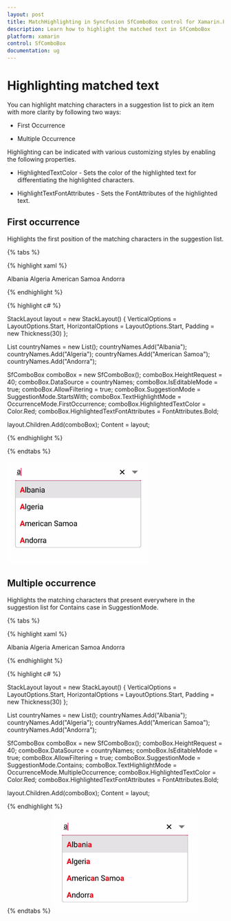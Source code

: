 ```yaml
---
layout: post
title: MatchHighlighting in Syncfusion SfComboBox control for Xamarin.Forms
description: Learn how to highlight the matched text in SfComboBox
platform: xamarin
control: SfComboBox
documentation: ug
---
```

# Highlighting matched text

You can highlight matching characters in a suggestion list to pick an item with more clarity by following two ways:

* First Occurrence

* Multiple Occurrence

Highlighting can be indicated with various customizing styles by enabling the following properties.

* HighlightedTextColor -  Sets the color of the highlighted text for differentiating the highlighted characters.

* HighlightTextFontAttributes - Sets the FontAttributes of the highlighted text.

## First occurrence

Highlights the first position of the matching characters in the suggestion list.

{% tabs %}

{% highlight xaml %}

<StackLayout VerticalOptions="Start" HorizontalOptions="Start" Padding="30">
    <combobox:SfComboBox HeightRequest="40" x:Name="comboBox" IsEditableMode="true" AllowFiltering="true" TextHighlightMode="FirstOccurrence" HighlightedTextColor="Red" HighlightedTextFontAttributes="Bold" SuggestionMode="StartsWith">
        <combobox:SfComboBox.DataSource>
            <ListCollection:List x:TypeArguments="x:String">
                <x:String> Albania </x:String>
                <x:String> Algeria </x:String>
                <x:String> American Samoa </x:String>
                <x:String> Andorra </x:String>
            </ListCollection:List>
        </combobox:SfComboBox.DataSource>
    </combobox:SfComboBox>              
</StackLayout> 

{% endhighlight %}

{% highlight c# %}

StackLayout layout = new StackLayout() 
{ 
    VerticalOptions = LayoutOptions.Start, 
    HorizontalOptions = LayoutOptions.Start, 
    Padding = new Thickness(30) 
};	

List<String> countryNames = new List<String>();
countryNames.Add("Albania");
countryNames.Add("Algeria");
countryNames.Add("American Samoa");
countryNames.Add("Andorra");

SfComboBox comboBox = new SfComboBox();
comboBox.HeightRequest = 40;
comboBox.DataSource = countryNames;
comboBox.IsEditableMode = true;
comboBox.AllowFiltering = true;
comboBox.SuggestionMode = SuggestionMode.StartsWith;
comboBox.TextHighlightMode = OccurrenceMode.FirstOccurrence;
comboBox.HighlightedTextColor = Color.Red;
comboBox.HighlightedTextFontAttributes = FontAttributes.Bold;

layout.Children.Add(comboBox); 
Content = layout;

{% endhighlight %}

{% endtabs %}

![First occurrance image](images/Highlighting-matched-text/FirstOccurrance.png)

## Multiple occurrence

Highlights the matching characters that present everywhere in the suggestion list for Contains case in SuggestionMode.

{% tabs %}

{% highlight xaml %}

<StackLayout VerticalOptions="Start" HorizontalOptions="Start" Padding="30">
    <combobox:SfComboBox HeightRequest="40" x:Name="comboBox" IsEditableMode="true" AllowFiltering="true" TextHighlightMode="MultipleOccurrence" HighlightedTextColor="Red" HighlightedTextFontAttributes="Bold" SuggestionMode="Contains">
        <combobox:SfComboBox.DataSource>
            <ListCollection:List x:TypeArguments="x:String">
                <x:String> Albania </x:String>
                <x:String> Algeria </x:String>
                <x:String> American Samoa </x:String>
                <x:String> Andorra </x:String>
            </ListCollection:List>
        </combobox:SfComboBox.DataSource>
    </combobox:SfComboBox>                         
</StackLayout> 

{% endhighlight %}

{% highlight c# %}

StackLayout layout = new StackLayout() 
{ 
    VerticalOptions = LayoutOptions.Start, 
    HorizontalOptions = LayoutOptions.Start, 
    Padding = new Thickness(30) 
};	

List<String> countryNames = new List<String>();
countryNames.Add("Albania");
countryNames.Add("Algeria");
countryNames.Add("American Samoa");
countryNames.Add("Andorra");

SfComboBox comboBox = new SfComboBox();
comboBox.HeightRequest = 40;
comboBox.DataSource = countryNames;
comboBox.IsEditableMode = true;
comboBox.AllowFiltering = true;
comboBox.SuggestionMode = SuggestionMode.Contains;
comboBox.TextHighlightMode = OccurrenceMode.MultipleOccurrence;
comboBox.HighlightedTextColor = Color.Red;
comboBox.HighlightedTextFontAttributes = FontAttributes.Bold;

layout.Children.Add(comboBox); 
Content = layout;

{% endhighlight %}

{% endtabs %}
![Multiple occurrance image](images/Highlighting-matched-text/MultipleOccurrance.png)
